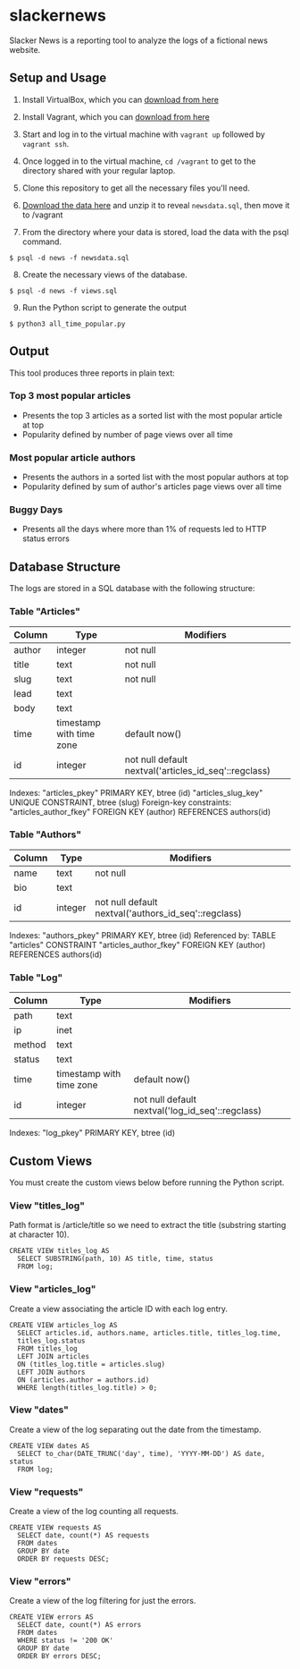 # slackernews
Slacker News is a reporting tool to analyze the logs of a fictional news website.

## Setup and Usage
1. Install VirtualBox, which you can
[download from here](https://www.virtualbox.org/wiki/Download_Old_Builds_5_1)

1. Install Vagrant, which you can [download from here](https://www.vagrantup.com/downloads.html)

1. Start and log in to the virtual machine with `vagrant up` followed by
  `vagrant ssh`.

1. Once logged in to the virtual machine, `cd /vagrant` to get to the directory
shared with your regular laptop.

1. Clone this repository to get all the necessary files you'll need.

1. [Download the data here](https://d17h27t6h515a5.cloudfront.net/topher/2016/August/57b5f748_newsdata/newsdata.zip)
and unzip it to reveal `newsdata.sql`, then move it to /vagrant

1. From the directory where your data is stored, load the data with the psql command.
```
$ psql -d news -f newsdata.sql
```

8. Create the necessary views of the database.
```
$ psql -d news -f views.sql
```

9. Run the Python script to generate the output
```
$ python3 all_time_popular.py
```

## Output
This tool produces three reports in plain text:

### Top 3 most popular articles
- Presents the top 3 articles as a sorted list with the most popular article at top
- Popularity defined by number of page views over all time

### Most popular article authors
- Presents the authors in a sorted list with the most popular authors at top
- Popularity defined by sum of author's articles page views over all time

### Buggy Days
- Presents all the days where more than 1% of requests led to HTTP status errors

## Database Structure
The logs are stored in a SQL database with the following structure:

### Table "Articles"

Column |           Type           |                       Modifiers                       
--------|--------------------------|-------------------------------------------------------
author | integer                  | not null
title  | text                     | not null
slug   | text                     | not null
lead   | text                     |
body   | text                     |
time   | timestamp with time zone | default now()
id     | integer                  | not null default nextval('articles_id_seq'::regclass)

Indexes:
   "articles_pkey" PRIMARY KEY, btree (id)
   "articles_slug_key" UNIQUE CONSTRAINT, btree (slug)
Foreign-key constraints:
   "articles_author_fkey" FOREIGN KEY (author) REFERENCES authors(id)

### Table "Authors"

Column |  Type   |                      Modifiers                       
--------|--------|------------------------------------------------------
name   | text    | not null
bio    | text    |
id     | integer | not null default nextval('authors_id_seq'::regclass)

Indexes:
   "authors_pkey" PRIMARY KEY, btree (id)
Referenced by:
   TABLE "articles" CONSTRAINT "articles_author_fkey" FOREIGN KEY (author) REFERENCES authors(id)

### Table "Log"

Column |           Type           |                    Modifiers                     
--------|--------------------------|--------------------------------------------------
path   | text                     |
ip     | inet                     |
method | text                     |
status | text                     |
time   | timestamp with time zone | default now()
id     | integer                  | not null default nextval('log_id_seq'::regclass)

Indexes:
   "log_pkey" PRIMARY KEY, btree (id)

## Custom Views
You must create the custom views below before running the Python script.

### View "titles_log"
Path format is /article/title so we need to extract the title (substring
  starting at character 10).

```
CREATE VIEW titles_log AS
  SELECT SUBSTRING(path, 10) AS title, time, status
  FROM log;
```

### View "articles_log"
Create a view associating the article ID with each log entry.

```
CREATE VIEW articles_log AS
  SELECT articles.id, authors.name, articles.title, titles_log.time,
  titles_log.status
  FROM titles_log
  LEFT JOIN articles
  ON (titles_log.title = articles.slug)
  LEFT JOIN authors
  ON (articles.author = authors.id)
  WHERE length(titles_log.title) > 0;
```

### View "dates"
Create a view of the log separating out the date from the timestamp.

```
CREATE VIEW dates AS
  SELECT to_char(DATE_TRUNC('day', time), 'YYYY-MM-DD') AS date, status
  FROM log;
```

### View "requests"
Create a view of the log counting all requests.

```
CREATE VIEW requests AS
  SELECT date, count(*) AS requests
  FROM dates
  GROUP BY date
  ORDER BY requests DESC;
```

### View "errors"
Create a view of the log filtering for just the errors.

```
CREATE VIEW errors AS
  SELECT date, count(*) AS errors
  FROM dates
  WHERE status != '200 OK'
  GROUP BY date
  ORDER BY errors DESC;
```
